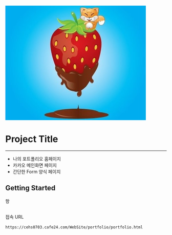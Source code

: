 ![StrawBerry](./image/strawberry.jpg)
# Project Title
---------------------
* 나의 포트폴리오 홈페이지
* 카카오 메인화면 페이지
* 간단한 Form 양식 페이지
## Getting Started
항

##
접속 URL
```
https://cehs0703.cafe24.com/WebSite/portfolio/portfolio.html
```

